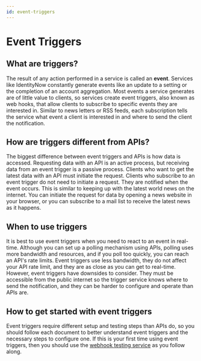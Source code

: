 ```yaml
---
id: event-triggers
---
```


# Event Triggers

## What are triggers?

The result of any action performed in a service is called an **event**.  Services like IdentityNow constantly generate events like an update to a setting or the completion of an account aggregation.  Most events a service generates are of little value to clients, so services create event triggers, also known as web hooks, that allow clients to subscribe to specific events they are interested in.  Similar to news letters or RSS feeds, each subscription tells the service what event a client is interested in and where to send the client the notification.

## How are triggers different from APIs?

The biggest difference between event triggers and APIs is how data is accessed.  Requesting data with an API is an active process, but receiving data from an event trigger is a passive process.  Clients who want to get the latest data with an API must initiate the request.  Clients who subscribe to an event trigger do not need to initiate a request. They are notified when the event occurs.  This is similar to keeping up with the latest world news on the internet.  You can initiate the request for data by opening a news website in your browser, or you can subscribe to a mail list to receive the latest news as it happens.

## When to use triggers

It is best to use event triggers when you need to react to an event in real-time.  Although you can set up a polling mechanism using APIs, polling uses more bandwidth and resources, and if you poll too quickly, you can reach an API's rate limits. Event triggers use less bandwidth, they do not affect your API rate limit, and they are as close as you can get to real-time.  However, event triggers have downsides to consider.  They must be accessible from the public internet so the trigger service knows where to send the notification, and they can be harder to configure and operate than APIs are.

## How to get started with event triggers

Event triggers require different setup and testing steps than APIs do, so you should follow each document to better understand event triggers and the necessary steps to configure one.  If this is your first time using event triggers, then you should use the [webhook testing service](./preparing-a-subscriber-service.md#webhook-testing-service) as you follow along.
